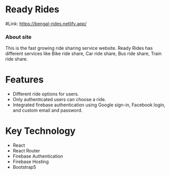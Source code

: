 # Ready Rides
#Link: https://bengal-rides.netlify.app/

<h3>About site</h3>
<p>This is the fast growing ride sharing service website. Ready Rides has different services like Bike ride share, Car ride share, Bus ride share, Train ride share.</p>

# Features 
- Different ride options for users. 
- Only authenticated users can choose a ride.
- Integrated firebase authentication using Google sign-in, Facebook login, and custom email and password.

# Key Technology
- React 
- React Router 
- Firebase Authentication
- Firebase Hosting 
- Bootstrap5

